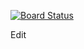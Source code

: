 [![Board Status](https://mmitrik.visualstudio.com/f8577591-b917-4a56-94ea-6d8322a07aaa/26fc71cf-4ce1-4e38-99c9-7c15d3e27c4a/_apis/work/boardbadge/41df374c-5f11-432e-9f20-8ff58fe2cab6)](https://mmitrik.visualstudio.com/f8577591-b917-4a56-94ea-6d8322a07aaa/_boards/board/t/26fc71cf-4ce1-4e38-99c9-7c15d3e27c4a/Microsoft.RequirementCategory)

Edit
